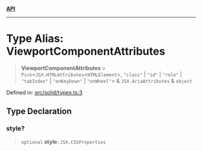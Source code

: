 [**API**](../../API.md)

***

# Type Alias: ViewportComponentAttributes

> **ViewportComponentAttributes** = `Pick`\<`JSX.HTMLAttributes`\<`HTMLElement`\>, `"class"` \| `"id"` \| `"role"` \| `"tabIndex"` \| `"onKeyDown"` \| `"onWheel"`\> & `JSX.AriaAttributes` & `object`

Defined in: [src/solid/types.ts:3](https://github.com/inokawa/virtua/blob/fdee6d1c4b2d37018e8c4a4e965e41b663c51047/src/solid/types.ts#L3)

## Type Declaration

### style?

> `optional` **style**: `JSX.CSSProperties`
